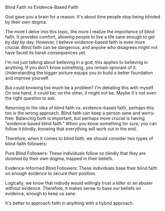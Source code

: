 Blind Faith vs Evidence-Based Faith

God gave you a brain for a reason. It's about time people stop being blinded by their own dogma.

The more I delve into this topic, the more I realize the importance of blind faith. It provides comfort, allowing people to live a life sane enough to get by day by day. However, I believe evidence-based faith is even more crucial. Blind faith can be dangerous, and anyone who disagrees might not have faced its harsh consequences yet.

I'm not just talking about believing in a god; this applies to believing in anything. If you don't know something, you remain ignorant of it. Understanding the bigger picture equips you to build a better foundation and improve yourself.

But could knowing too much be a problem? I'm debating this with myself. On one hand, it could be; on the other, it might not be. Maybe it's not even the right question to ask.

Returning to the idea of blind faith vs. evidence-based faith, perhaps this too is the wrong approach. Blind faith can keep a person sane and worry-free. Balancing both is important, but perhaps more crucial is having "evidence-based blind faith." When you know something for sure, you can follow it blindly, knowing that everything will work out in the end.

Therefore, when it comes to blind faith, we should consider two types of blind-faith followers:

Pure Blind Followers: These individuals follow so blindly that they are doomed by their own dogma, trapped in their beliefs.

Evidence-Informed Blind Followers: These individuals base their blind faith on enough evidence to secure their position.

Logically, we know that nobody would willingly trust a killer or an abuser without evidence. Therefore, it makes sense to base our beliefs on evidence, enough to keep us sane.

It's better to approach faith in anything with a hybrid approach.
